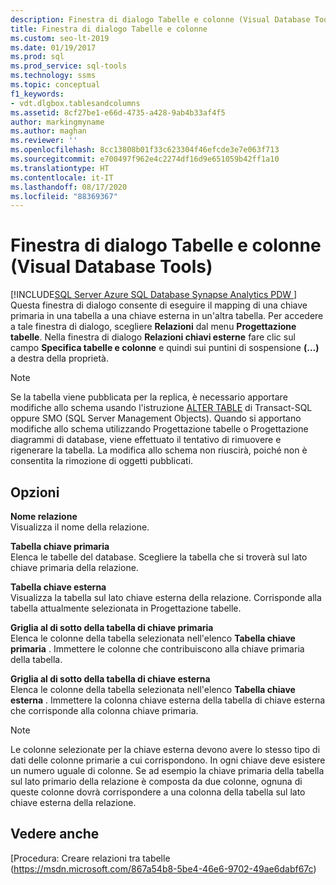 ```yaml
---
description: Finestra di dialogo Tabelle e colonne (Visual Database Tools)
title: Finestra di dialogo Tabelle e colonne
ms.custom: seo-lt-2019
ms.date: 01/19/2017
ms.prod: sql
ms.prod_service: sql-tools
ms.technology: ssms
ms.topic: conceptual
f1_keywords:
- vdt.dlgbox.tablesandcolumns
ms.assetid: 8cf27be1-e66d-4735-a428-9ab4b33af4f5
author: markingmyname
ms.author: maghan
ms.reviewer: ''
ms.openlocfilehash: 8cc13808b01f33c623304f46efcde3e7e063f713
ms.sourcegitcommit: e700497f962e4c2274df16d9e651059b42ff1a10
ms.translationtype: HT
ms.contentlocale: it-IT
ms.lasthandoff: 08/17/2020
ms.locfileid: "88369367"
---
```

# <a name="tables-and-columns-dialog-box-visual-database-tools"></a>Finestra di dialogo Tabelle e colonne (Visual Database Tools)
[!INCLUDE[SQL Server Azure SQL Database Synapse Analytics PDW ](../../includes/applies-to-version/sql-asdb-asdbmi-asa-pdw.md)]
Questa finestra di dialogo consente di eseguire il mapping di una chiave primaria in una tabella a una chiave esterna in un'altra tabella. Per accedere a tale finestra di dialogo, scegliere **Relazioni** dal menu **Progettazione tabelle**. Nella finestra di dialogo **Relazioni chiavi esterne** fare clic sul campo **Specifica tabelle e colonne** e quindi sui puntini di sospensione **(...)** a destra della proprietà.  
  
> [!NOTE]  
> Se la tabella viene pubblicata per la replica, è necessario apportare modifiche allo schema usando l'istruzione [ALTER TABLE](../../t-sql/statements/alter-table-transact-sql.md) di Transact-SQL oppure SMO (SQL Server Management Objects). Quando si apportano modifiche allo schema utilizzando Progettazione tabelle o Progettazione diagrammi di database, viene effettuato il tentativo di rimuovere e rigenerare la tabella. La modifica allo schema non riuscirà, poiché non è consentita la rimozione di oggetti pubblicati.  
  
## <a name="options"></a>Opzioni  
**Nome relazione**  
Visualizza il nome della relazione.  
  
**Tabella chiave primaria**  
Elenca le tabelle del database. Scegliere la tabella che si troverà sul lato chiave primaria della relazione.  
  
**Tabella chiave esterna**  
Visualizza la tabella sul lato chiave esterna della relazione. Corrisponde alla tabella attualmente selezionata in Progettazione tabelle.  
  
**Griglia al di sotto della tabella di chiave primaria**  
Elenca le colonne della tabella selezionata nell'elenco **Tabella chiave primaria** . Immettere le colonne che contribuiscono alla chiave primaria della tabella.  
  
**Griglia al di sotto della tabella di chiave esterna**  
Elenca le colonne della tabella selezionata nell'elenco **Tabella chiave esterna** . Immettere la colonna chiave esterna della tabella di chiave esterna che corrisponde alla colonna chiave primaria.  
  
> [!NOTE]  
> Le colonne selezionate per la chiave esterna devono avere lo stesso tipo di dati delle colonne primarie a cui corrispondono. In ogni chiave deve esistere un numero uguale di colonne. Se ad esempio la chiave primaria della tabella sul lato primario della relazione è composta da due colonne, ognuna di queste colonne dovrà corrispondere a una colonna della tabella sul lato chiave esterna della relazione.  
  
## <a name="see-also"></a>Vedere anche  
[Procedura: Creare relazioni tra tabelle (https://msdn.microsoft.com/867a54b8-5be4-46e6-9702-49ae6dabf67c)  
  
